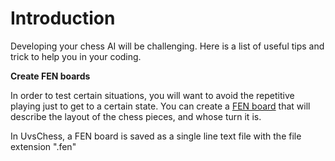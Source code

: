 # Introduction #

Developing your chess AI will be challenging. Here is a list of useful tips and trick to help you in your coding.

**Create FEN boards**

In order to test certain situations, you will want to avoid the repetitive playing just to get to a certain state. You can create a [FEN board](http://en.wikipedia.org/wiki/Forsyth-Edwards_Notation) that will describe the layout of the chess pieces, and whose turn it is.

In UvsChess, a FEN board is saved as a single line text file with the file extension ".fen"